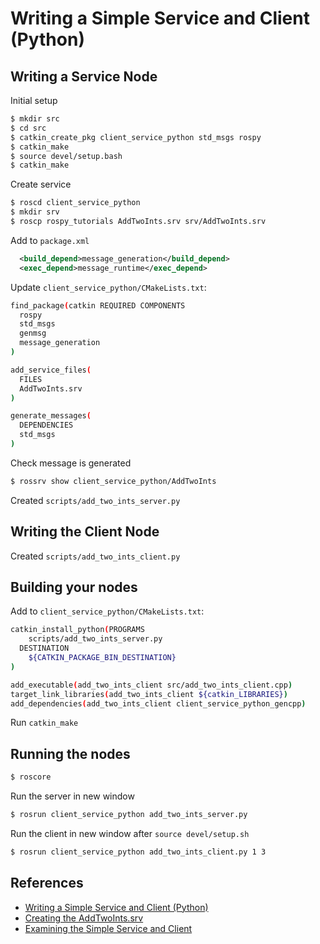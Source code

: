 # Writing a Simple Service and Client (Python)

## Writing a Service Node

Initial setup

```bash
$ mkdir src
$ cd src
$ catkin_create_pkg client_service_python std_msgs rospy
$ catkin_make
$ source devel/setup.bash
$ catkin_make
```

Create service

```bash
$ roscd client_service_python
$ mkdir srv
$ roscp rospy_tutorials AddTwoInts.srv srv/AddTwoInts.srv
```

Add to `package.xml`

```xml
  <build_depend>message_generation</build_depend>
  <exec_depend>message_runtime</exec_depend>
```

Update `client_service_python/CMakeLists.txt`:

```bash
find_package(catkin REQUIRED COMPONENTS
  rospy
  std_msgs
  genmsg
  message_generation
)

add_service_files(
  FILES
  AddTwoInts.srv
)

generate_messages(
  DEPENDENCIES
  std_msgs
)
```

Check message is generated

```bash
$ rossrv show client_service_python/AddTwoInts
```

Created `scripts/add_two_ints_server.py`

## Writing the Client Node

Created `scripts/add_two_ints_client.py`

## Building your nodes

Add to `client_service_python/CMakeLists.txt`:

```bash
catkin_install_python(PROGRAMS 
    scripts/add_two_ints_server.py
  DESTINATION 
    ${CATKIN_PACKAGE_BIN_DESTINATION}
)

add_executable(add_two_ints_client src/add_two_ints_client.cpp)
target_link_libraries(add_two_ints_client ${catkin_LIBRARIES})
add_dependencies(add_two_ints_client client_service_python_gencpp)
```

Run `catkin_make`

## Running the nodes

```bash
$ roscore
```

Run the server in new window

```bash
$ rosrun client_service_python add_two_ints_server.py
```

Run the client in new window after `source devel/setup.sh`

```bash
$ rosrun client_service_python add_two_ints_client.py 1 3
```

## References
* [Writing a Simple Service and Client (Python)](http://wiki.ros.org/ROS/Tutorials/WritingServiceClient%28python%29)
* [Creating the AddTwoInts.srv](http://wiki.ros.org/ROS/Tutorials/CreatingMsgAndSrv#Creating_a_srv)
* [Examining the Simple Service and Client](http://wiki.ros.org/ROS/Tutorials/ExaminingServiceClient)
